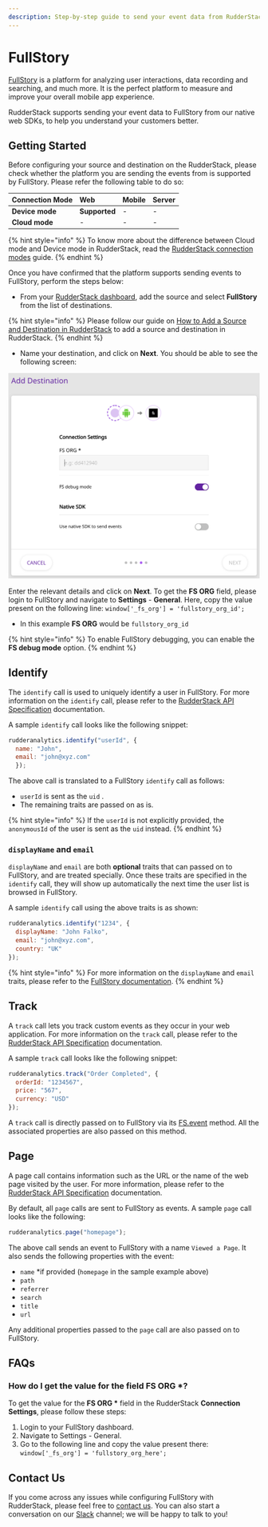 ```yaml
---
description: Step-by-step guide to send your event data from RudderStack to FullStory
---
```


# FullStory

[FullStory](https://www.fullstory.com/) is a platform for analyzing user interactions, data recording and searching, and much more. It is the perfect platform to measure and improve your overall mobile app experience.

RudderStack supports sending your event data to FullStory from our native web SDKs, to help you understand your customers better.

## Getting Started

Before configuring your source and destination on the RudderStack, please check whether the platform you are sending the events from is supported by FullStory. Please refer the following table to do so:

| **Connection Mode** | **Web** | **Mobile** | **Server** |
| :--- | :--- | :--- | :--- |
| **Device mode** | **Supported** | - | - |
| **Cloud mode** | - | - | - |

{% hint style="info" %}
To know more about the difference between Cloud mode and Device mode in RudderStack, read the [RudderStack connection modes](https://docs.rudderstack.com/get-started/rudderstack-connection-modes) guide.
{% endhint %}

Once you have confirmed that the platform supports sending events to FullStory, perform the steps below:

* From your [RudderStack dashboard](https://app.rudderlabs.com/), add the source and select **FullStory** from the list of destinations.

{% hint style="info" %}
Please follow our guide on [How to Add a Source and Destination in RudderStack](https://docs.rudderstack.com/how-to-guides/adding-source-and-destination-rudderstack) to add a source and destination in RudderStack.
{% endhint %}

* Name your destination, and click on **Next**. You should be able to see the following screen:

![](../.gitbook/assets/screenshot-2020-02-26-at-3.41.29-pm.png)

Enter the relevant details and click on **Next**. To get the **FS ORG** field, please login to FullStory and navigate to **Settings** - **General**. Here, copy the value present on the following line: `window['_fs_org'] = 'fullstory_org_id';`
* In this example **FS ORG** would be `fullstory_org_id`


{% hint style="info" %}
To enable FullStory debugging, you can enable the **FS debug mode** option.
{% endhint %}

## Identify

The `identify` call is used to uniquely identify a user in FullStory. For more information on the `identify` call, please refer to the [RudderStack API Specification](https://docs.rudderstack.com/rudderstack-api-spec) documentation.

A sample `identify` call looks like the following snippet:

```javascript
rudderanalytics.identify("userId", {
  name: "John",
  email: "john@xyz.com"
  });
```

The above call is translated to a FullStory `identify` call as follows:

* `userId` is sent as the `uid` .
* The remaining traits are passed on as is.

{% hint style="info" %}
If the `userId` is not explicitly provided, the `anonymousId` of the user is sent as the `uid` instead.
{% endhint %}

### `displayName` and `email`

`displayName` and `email` are both **optional** traits that can passed on to FullStory, and are treated specially. Once these traits are specified in the `identify` call, they will show up automatically the next time the user list is browsed in FullStory.

A sample `identify` call using the above traits is as shown:

```javascript
rudderanalytics.identify("1234", {
  displayName: "John Falko",
  email: "john@xyz.com",
  country: "UK"
});
```

{% hint style="info" %}
For more information on the `displayName` and `email` traits, please refer to the [FullStory documentation](https://help.fullstory.com/hc/en-us/articles/360020828113).
{% endhint %}

## Track

A `track` call lets you track custom events as they occur in your web application. For more information on the `track` call, please refer to the [RudderStack API Specification](https://docs.rudderstack.com/rudderstack-api-spec) documentation.

A sample `track` call looks like the following snippet:

```javascript
rudderanalytics.track("Order Completed", {
  orderId: "1234567",
  price: "567",
  currency: "USD"
});
```

A `track` call is directly passed on to FullStory via its [FS.event](https://help.fullstory.com/hc/en-us/articles/360020623274-FS-event-API-Sending-custom-event-data-into-FullStory) method. All the associated properties are also passed on this method.

## Page

A page call contains information such as the URL or the name of the web page visited by the user. For more information, please refer to the [RudderStack API Specification](https://docs.rudderstack.com/rudderstack-api-spec) documentation.

By default, all `page` calls are sent to FullStory as events. A sample `page` call looks like the following:

```javascript
rudderanalytics.page("homepage");
```

The above call sends an event to FullStory with a name `Viewed a Page`. It also sends the following properties with the event:

* `name` \*if provided \(`homepage` in the sample example above\)
* `path`
* `referrer`
* `search`
* `title`
* `url`

Any additional properties passed to the `page` call are also passed on to FullStory.

## FAQs

### How do I get the value for the field FS ORG \*?

To get the value for the **FS ORG \*** field in the RudderStack **Connection Settings**, please follow these steps:

1. Login to your FullStory dashboard.
2. Navigate to Settings - General.
3. Go to the following line and copy the value present there: `window['_fs_org'] = 'fullstory_org_here';`

## Contact Us

If you come across any issues while configuring FullStory with RudderStack, please feel free to [contact us](mailto:%20docs@rudderstack.com). You can also start a conversation on our [Slack](https://resources.rudderstack.com/join-rudderstack-slack) channel; we will be happy to talk to you!


